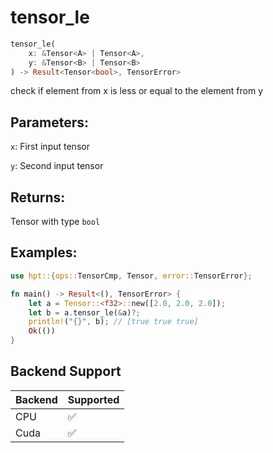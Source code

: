 # tensor_le
```rust
tensor_le(
    x: &Tensor<A> | Tensor<A>, 
    y: &Tensor<B> | Tensor<B>
) -> Result<Tensor<bool>, TensorError>
```
check if element from x is less or equal to the element from y

## Parameters:
`x`: First input tensor

`y`: Second input tensor

## Returns:
Tensor with type `bool`

## Examples:
```rust
use hpt::{ops::TensorCmp, Tensor, error::TensorError};

fn main() -> Result<(), TensorError> {
    let a = Tensor::<f32>::new([2.0, 2.0, 2.0]);
    let b = a.tensor_le(&a)?;
    println!("{}", b); // [true true true]
    Ok(())
}
```
## Backend Support
| Backend | Supported |
|---------|-----------|
| CPU     | ✅         |
| Cuda    | ✅        |